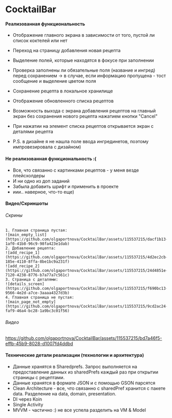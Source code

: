# CocktailBar

#### Pеализованная функциональность
* Отображение главного экрана в зависимости от того, пустой ли список коктелей или нет
* Переход на страницу добавления новая рецепта
* Выделение полей, которые находятся в фокусе при заполнении 
* Проверка заполнены ли обязательные поля (название и ингред) перед сохранением -> в случае, если информацию пропущена - тост сообщение и выделение цветом поля 
* Сохранение рецепта в локальное хранилище
* Отображение обновленного списка рецептов
* Возможность выхода с экрана добавления рецептов на главный экран без сохранения нового рецепта нажатием кнопки "Cancel"
* При нажатии на элемент списка рецептов открывается экран с деталями рецепта

* P.S. в дизайне я не нашла поле ввода ингрединетов, поэтому импровезировала с дизайном)

#### Не реализованная функциональность :(
* Все, что связанно с картинками рецептов - у меня везде плейсхолдеры
* И ни одно из доп заданий
* Забыла добавить шрифт и применить в проекте 
* иии.. наверное, что-то еще)

#### Видео/Скриншоты 
###### Скрины
    1. Главная страница пустая: 
    ![main_empty_list](https://github.com/olgaportnova/CocktailBar/assets/115537215/dacf1b13-1af0-41b8-96c9-98fa423e1dab)
    2. Добавление рецепта:
    ![add_recipe_1](https://github.com/olgaportnova/CocktailBar/assets/115537215/4d2ec2cb-185e-4110-8ffa-8be1bc9a231f)
    ![add_recipe_2](https://github.com/olgaportnova/CocktailBar/assets/115537215/24d4851e-7120-4238-8776-b7a77a7c561c)
    3. Страница с деталями:
    ![details_screen](https://github.com/olgaportnova/CocktailBar/assets/115537215/f690bc13-9566-4e2d-a7ce-3aaaa4327d3b)
    4. Главная страница не пустая: 
    ![main_page_not_empty](https://github.com/olgaportnova/CocktailBar/assets/115537215/9cd2ac24-faf9-46a4-bc28-1a9bc3c01f56)

###### Видео 

https://github.com/olgaportnova/CocktailBar/assets/115537215/bd7a46f5-effb-45b9-8028-d1007fd4ddbd


#### Технические детали реализации (технологии и архитектура)
* Данные хранятся в Sharedprefs.
Запрос выполняется на предоставление данных из sharedPrefs каждый раз при открытии страницы с рецептами.
* Данные хранятся в формате JSON и с помощью GSON парсятся 
* Clean Architecture - все, что связанно с sharedPref хранится с пакете data. Разделение на data, domain, presentation. 
* DI через Koin 
* Single Activity 
* MVVM - частично :) не все успела разделить на VM & Model






